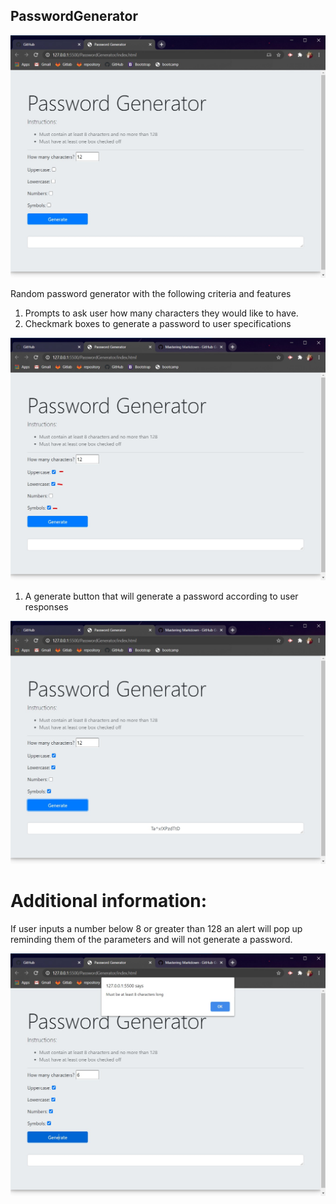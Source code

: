## PasswordGenerator

![image](https://github.com/landonross/PasswordGenerator/blob/main/screenshots/screenshot1.jpg?raw=true)

Random password generator with the following criteria and features

1. Prompts to ask user how many characters they would like to have.
1. Checkmark boxes to generate a password to user specifications

![image](https://github.com/landonross/PasswordGenerator/blob/main/screenshots/screenshot2.jpg?raw=true)

1. A generate button that will generate a password according to user responses

![image](https://github.com/landonross/PasswordGenerator/blob/main/screenshots/screenshot3.jpg?raw=true)

# Additional information:

If user inputs a number below 8 or greater than 128 an alert will pop up reminding them of the parameters and will not generate a password.

![image](https://github.com/landonross/PasswordGenerator/blob/main/screenshots/screenshot4.jpg?raw=true)